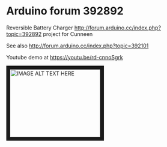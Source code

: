 # Arduino forum 392892

Reversible Battery Charger http://forum.arduino.cc/index.php?topic=392892 project for Cunneen
 
See also http://forum.arduino.cc/index.php?topic=392101

Youtube demo at https://youtu.be/rd-cnnoSgrk

<a href="http://www.youtube.com/watch?feature=player_embedded&v=rd-cnnoSgrk
" target="_blank"><img src="http://img.youtube.com/vi/rd-cnnoSgrk/0.jpg" 
alt="IMAGE ALT TEXT HERE" width="240" height="180" border="10" /></a>